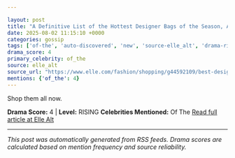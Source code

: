 ```yaml
---

layout: post
title: "A Definitive List of the Hottest Designer Bags of the Season, According to ELLE Editors""
date: 2025-08-02 11:15:10 +0000
categories: gossip
tags: ['of-the', 'auto-discovered', 'new', 'source-elle_alt', 'drama-rising']
drama_score: 4
primary_celebrity: of_the
source: elle_alt
source_url: "https://www.elle.com/fashion/shopping/g44592109/best-designer-bags/""
mentions: {'of_the': 4}
---
```


Shop them all now.

**Drama Score:** 4 | **Level:** RISING **Celebrities Mentioned:** Of The [Read full article at Elle Alt](https://www.elle.com/fashion/shopping/g44592109/best-designer-bags/)

---

*This post was automatically generated from RSS feeds. Drama scores are calculated based on mention frequency and source reliability.*